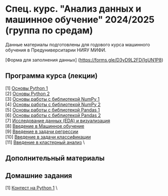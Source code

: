 # Спец. курс. "Анализ данных и машинное обучение" 2024/2025 (группа по средам)

Данные материалы подготовлены для годового курса машинного обучения в Предуниверситарии НИЯУ МИФИ. 

[Форма для заполнения данных] (https://forms.gle/D3yD9L2FDi1gUN1P8)

## Программа курса (лекции)

[1] [Основы Python 1](https://github.com/Adelaaas/Data_science_basic_24_25_group_1/blob/main/00_%D0%9E%D1%81%D0%BD%D0%BE%D0%B2%D1%8B_Python_1.ipynb) \
[2] [Основы Python 2]() \
[3] [Основы работы с библиотекой NumPy 1]() \
[4] [Основы работы с библиотекой NumPy 2]() \
[5] [Основы работы с библиотекой Pandas 1]() \
[6] [Основы работы с библиотекой Pandas 2]() \
[7] [Исследование данных (EDA) и визуализация]() \
[8] [Введение в Машинное обучение]() \
[9] [Введение в задачи регрессии]() \
[10] [Введение в задачи классификации]() \
[11] [Введение в кластерный анализ]() \

## Дополнительный материалы


## Домашние задания

[1] [Контест на Python 1](https://contest.yandex.ru/contest/69604/enter/?retPage=) \
